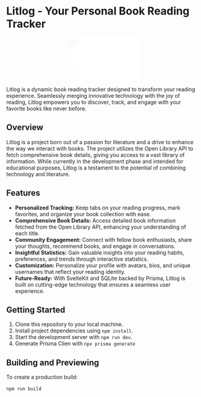 # Litlog - Your Personal Book Reading Tracker

<p align="center">
  <img src="static\logo_group.png" alt="Litlog Logo" width="200">
</p>

Litlog is a dynamic book reading tracker designed to transform your reading experience. Seamlessly merging innovative technology with the joy of reading, Litlog empowers you to discover, track, and engage with your favorite books like never before.

## Overview

Litlog is a project born out of a passion for literature and a drive to enhance the way we interact with books. The project utilizes the Open Library API to fetch comprehensive book details, giving you access to a vast library of information. While currently in the development phase and intended for educational purposes, Litlog is a testament to the potential of combining technology and literature.

## Features

- **Personalized Tracking:** Keep tabs on your reading progress, mark favorites, and organize your book collection with ease.
- **Comprehensive Book Details:** Access detailed book information fetched from the Open Library API, enhancing your understanding of each title.
- **Community Engagement:** Connect with fellow book enthusiasts, share your thoughts, recommend books, and engage in conversations.
- **Insightful Statistics:** Gain valuable insights into your reading habits, preferences, and trends through interactive statistics.
- **Customization:** Personalize your profile with avatars, bios, and unique usernames that reflect your reading identity.
- **Future-Ready:** With SvelteKit and SQLite backed by Prisma, Litlog is built on cutting-edge technology that ensures a seamless user experience.

## Getting Started

1. Clone this repository to your local machine.
2. Install project dependencies using `npm install`.
3. Start the development server with `npm run dev`.
4. Generate Prisma Clien with `npx prisma generate`

## Building and Previewing

To create a production build:
```bash
npm run build
